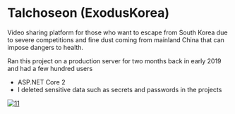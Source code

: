 # Talchoseon (ExodusKorea)

Video sharing platform for those who want to escape from South Korea due to severe competitions and fine dust coming from mainland China that can impose dangers to health.

Ran this project on a production server for two months back in early 2019 and had a few hundred users  

- ASP.NET Core 2
- I deleted sensitive data such as secrets and passwords in the projects

<a href="https://ibb.co/J38F30Z"><img src="https://i.ibb.co/SfH7fWS/11.png" alt="11" border="0"></a>
